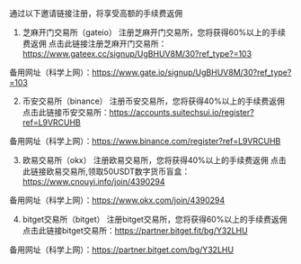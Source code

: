 通过以下邀请链接注册，将享受高额的手续费返佣
1. 芝麻开门交易所（gateio）
注册芝麻开门交易所，您将获得60%以上的手续费返佣
点击此链接注册芝麻开门交易所：https://www.gateex.cc/signup/UgBHUV8M/30?ref_type?=103

备用网址（科学上网）：https://www.gate.io/signup/UgBHUV8M/30?ref_type?=103

2. 币安交易所（binance）
注册币安交易所，您将获得40%以上的手续费返佣
点击此链接币安交易所：https://accounts.suitechsui.io/register?ref=L9VRCUHB

备用网址（科学上网）：https://www.binance.com/register?ref=L9VRCUHB

3. 欧易交易所（okx）
注册欧易交易所，您将获得40%以上的手续费返佣
点击此链接欧易交易所,领取50USDT数字货币盲盒：https://www.cnouyi.info/join/4390294

备用网址（科学上网）：https://www.okx.com/join/4390294

4. bitget交易所（bitget）
注册bitget交易所，您将获得60%以上的手续费返佣
点击此链接bitget交易所：https://partner.bitget.fit/bg/Y32LHU

备用网址（科学上网）：https://partner.bitget.com/bg/Y32LHU

